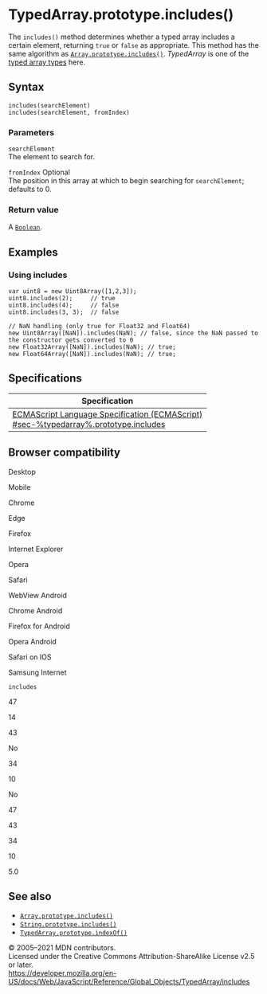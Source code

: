 TypedArray.prototype.includes()
===============================

The `includes()` method determines whether a typed array includes a certain element, returning `true` or `false` as appropriate. This method has the same algorithm as [`Array.prototype.includes()`](../array/includes). *TypedArray* is one of the [typed array types](../typedarray#typedarray_objects) here.

Syntax
------

    includes(searchElement)
    includes(searchElement, fromIndex)

### Parameters

`searchElement`  
The element to search for.

 `fromIndex` <span class="badge inline optional">Optional</span>   
The position in this array at which to begin searching for `searchElement`; defaults to 0.

### Return value

A [`Boolean`](../boolean).

Examples
--------

### Using includes

    var uint8 = new Uint8Array([1,2,3]);
    uint8.includes(2);     // true
    uint8.includes(4);     // false
    uint8.includes(3, 3);  // false

    // NaN handling (only true for Float32 and Float64)
    new Uint8Array([NaN]).includes(NaN); // false, since the NaN passed to the constructor gets converted to 0
    new Float32Array([NaN]).includes(NaN); // true;
    new Float64Array([NaN]).includes(NaN); // true;

Specifications
--------------

<table><thead><tr class="header"><th>Specification</th></tr></thead><tbody><tr class="odd"><td><a href="#">ECMAScript Language Specification (ECMAScript)<br />
<span class="small">#sec-%typedarray%.prototype.includes</span></a></td></tr></tbody></table>

Browser compatibility
---------------------

Desktop

Mobile

Chrome

Edge

Firefox

Internet Explorer

Opera

Safari

WebView Android

Chrome Android

Firefox for Android

Opera Android

Safari on IOS

Samsung Internet

`includes`

47

14

43

No

34

10

No

47

43

34

10

5.0

See also
--------

-   [`Array.prototype.includes()`](../array/includes)
-   [`String.prototype.includes()`](../string/includes)
-   [`TypedArray.prototype.indexOf()`](indexof)

© 2005–2021 MDN contributors.  
Licensed under the Creative Commons Attribution-ShareAlike License v2.5 or later.  
<a href="https://developer.mozilla.org/en-US/docs/Web/JavaScript/Reference/Global_Objects/TypedArray/includes" class="_attribution-link">https://developer.mozilla.org/en-US/docs/Web/JavaScript/Reference/Global_Objects/TypedArray/includes</a>
